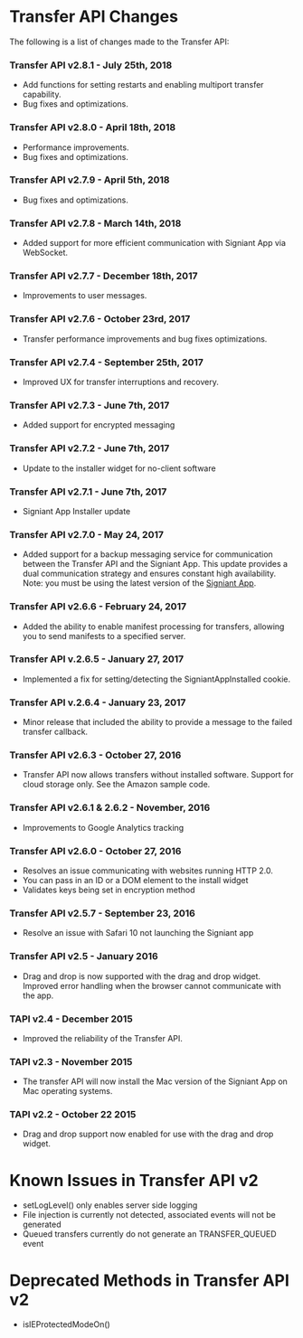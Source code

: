 # Transfer API Changes

The following is a list of changes made to the Transfer API:

### Transfer API v2.8.1 - July 25th, 2018
* Add functions for setting restarts and enabling multiport transfer capability.
* Bug fixes and optimizations.

### Transfer API v2.8.0 - April 18th, 2018
* Performance improvements.
* Bug fixes and optimizations.

### Transfer API v2.7.9 - April 5th, 2018

* Bug fixes and optimizations.

### Transfer API v2.7.8 - March 14th, 2018

* Added support for more efficient communication with Signiant App via WebSocket.

### Transfer API v2.7.7 - December 18th, 2017

* Improvements to user messages.

### Transfer API v2.7.6 - October 23rd, 2017

* Transfer performance improvements and bug fixes optimizations.

### Transfer API v2.7.4 - September 25th, 2017

* Improved UX for transfer interruptions and recovery.

### Transfer API v2.7.3 - June 7th, 2017

* Added support for encrypted messaging

### Transfer API v2.7.2 - June 7th, 2017

* Update to the installer widget for no-client software

### Transfer API v2.7.1 - June 7th, 2017

* Signiant App Installer update

### Transfer API v2.7.0 - May 24, 2017

* Added support for a backup messaging service for communication between the Transfer API and the Signiant App. This update provides a dual communication strategy and ensures constant high availability. Note: you must be using the latest version of the <a href="https://shuttle.support.signiant.com/customer/en/portal/articles/2469753-download-signiant-app">Signiant App</a>.

### Transfer API v2.6.6 - February 24, 2017

* Added the ability to enable manifest processing for transfers, allowing you to send manifests to a specified server.

### Transfer API v.2.6.5 - January 27, 2017

* Implemented a fix for setting/detecting the SigniantAppInstalled cookie.

### Transfer API v.2.6.4 - January 23, 2017

* Minor release that included the ability to provide a message to the failed transfer callback.

### Transfer API v2.6.3 - October 27, 2016

* Transfer API now allows transfers without installed software. Support for cloud storage only. See the Amazon sample code.

### Transfer API v2.6.1 & 2.6.2 - November, 2016

* Improvements to Google Analytics tracking

### Transfer API v2.6.0 - October 27, 2016

* Resolves an issue communicating with websites running HTTP 2.0.
* You can pass in an ID or a DOM element to the install widget
* Validates keys being set in encryption method

### Transfer API v2.5.7 - September 23, 2016

* Resolve an issue with Safari 10 not launching the Signiant app

### Transfer API v2.5 - January 2016

* Drag and drop is now supported with the drag and drop widget. Improved error handling when the browser cannot communicate with the app.

### TAPI v2.4 - December 2015

* Improved the reliability of the Transfer API.

### TAPI v2.3 - November 2015

* The transfer API will now install the Mac version of the Signiant App on Mac operating systems.

### TAPI v2.2 - October 22 2015

* Drag and drop support now enabled for use with the drag and drop widget.

# Known Issues in Transfer API v2

* setLogLevel() only enables server side logging
* File injection is currently not detected, associated events will not be generated
* Queued transfers currently do not generate an TRANSFER_QUEUED event

# Deprecated Methods in Transfer API v2

* isIEProtectedModeOn()
